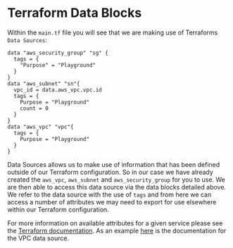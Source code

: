 # Terraform Data Blocks

Within the `main.tf` file you will see that we are making use of Terraforms `Data Sources`:

```
data "aws_security_group" "sg" {
  tags = {
    "Purpose" = "Playground"
  }
}
data "aws_subnet" "sn"{
  vpc_id = data.aws_vpc.vpc.id
  tags = {
    Purpose = "Playground"
    count = 0
  }
}
data "aws_vpc" "vpc"{
  tags = {
    Purpose = "Playground"
  }
}
```

Data Sources allows us to make use of information that has been defined outside of our Terraform configuration. So in our case we have already created the `aws_vpc`, `aws_subnet` and `aws_security_group` for you to use. We are then able to access this data source via the data blocks detailed above. We refer to the data source with the use of `tags` and from here we can access a number of attributes we may need to export for use elsewhere within our Terraform configuration.

For more information on available attributes for a given service please see the [Terraform documentation](https://www.terraform.io/docs/language/data-sources/index.html). As an example [here](https://registry.terraform.io/providers/hashicorp/aws/latest/docs/data-sources/vpc) is the documentation for the VPC data source.